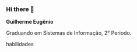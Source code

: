 ### Hi there 👋

<!--
**Gu1lLherme/Gu1lLherme** is a ✨ _special_ ✨ repository because its `README.md` (this file) appears on your GitHub profile.-->

**Guilherme Eugênio**

Graduando em Sistemas de Informação, 2° Periodo.

habilidades 

